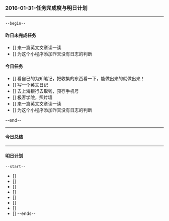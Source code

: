 ### 2016-01-31-任务完成度与明日计划

----------------------------------------------------------------------------------------------------------
    --begin--
#### 昨日未完成任务
+ [] 来一篇英文文章读一读
+ [] 为这个小程序添加昨天没有日志的判断

#### 今日任务
+ [] 看自已的为知笔记，把收集的东西看一下，能做出来的就做出来！
+ [] 写一个英文日记
+ [] 去上海银行去取钱，预存手机号
+ [] 极客学院，照片墙
+ [] 来一篇英文文章读一读
+ [] 为这个小程序添加昨天没有日志的判断
    
--end--

----------------------------------------------------------------------------------------------------------
#### 今日总结


----------------------------------------------------------------------------------------------------------
#### 明日计划
    --start--
+ [] 
+ [] 
+ [] 
+ [] 
+ [] 
+ [] 
+ [] 
+ [] 
    --ends--

